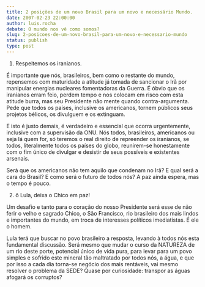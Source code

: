 ```yaml
---
title: 2 posições de um novo Brasil para um novo e necessário Mundo.
date: 2007-02-23 22:00:00
author: luis.rocha
debate: O mundo nos vê como somos?
slug: 2-posicoes-de-um-novo-brasil-para-um-novo-e-necessario-mundo
status: publish 
type: post
---
```


1. Respeitemos os iranianos.  

É importante que nós, brasileiros, bem como o restante do mundo, repensemos com maturidade a atitude já tomada de sancionar o Irã por manipular energias nucleares fomentadoras da Guerra. É óbvio que os iranianos erram feio, perdem tempo e nos colocam em risco com esta atitude burra, mas seu Presidente não mente quando contra-argumenta. Pede que todos os países, inclusive os americanos, tornem públicos seus projetos bélicos, os divulguem e os extinguam.  

E isto é justo demais, é verdadeiro e essencial que ocorra urgentemente, inclusive com a supervisão da ONU. Nós todos, brasileiros, americanos ou seja lá quem for, só teremos o real direito de repreender os iranianos, se todos, literalmente todos os países do globo, reunirem-se honestamente com o fim único de divulgar e desistir de seus possíveis e existentes arsenais.   

Será que os americanos não tem aquilo que condenam no Irã? E qual será a cara do Brasil? E como será o futuro de todos nós? A paz ainda espera, mas o tempo é pouco.  

2. ô Lula, deixa o Chico em paz!  

Um desafio e tanto para o coração do nosso Presidente será esse de não ferir o velho e sagrado Chico, o São Francisco, rio brasileiro dos mais lindos e importantes do mundo, em troca de interesses políticos imediatistas. É ele o homem.  

Lula terá que buscar no povo brasileiro a resposta, levando à todos nós esta fundamental discussão. Será mesmo que mudar o curso da NATUREZA de um rio deste porte, potencial único de vida pura, para levar para um povo simples e sofrido este mineral tão maltratado por todos nós, a água, e que por isso a cada dia torna-se negócio dos mais rentáveis, vai mesmo resolver o problema da SEDE? Quase por curiosidade: transpor as águas afogará os corruptos?
